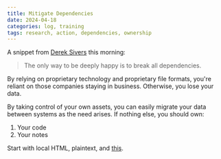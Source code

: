 ```yaml
---
title: Mitigate Dependencies
date: 2024-04-18
categories: log, training
tags: research, action, dependencies, ownership
---
```


A snippet from [Derek Sivers](https://sive.rs) this morning:

> The only way to be deeply happy is to break all dependencies.

By relying on proprietary technology and proprietary file formats, you're reliant on those companies staying in business. Otherwise, you lose your data.

By taking control of your own assets, you can easily migrate your data between systems as the need arises. If nothing else, you should own:

1. Your code
2. Your notes

Start with local HTML, plaintext, and [this](https://calebjolliffe.co/prioritize-timeless-filetypes).